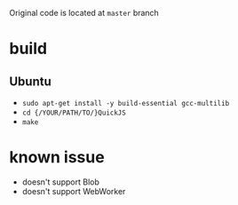 Original code is located at `master` branch

# build
## Ubuntu
- `sudo apt-get install -y build-essential gcc-multilib`
- `cd {/YOUR/PATH/TO/}QuickJS`
- `make`

# known issue
- doesn't support Blob
- doesn't support WebWorker
